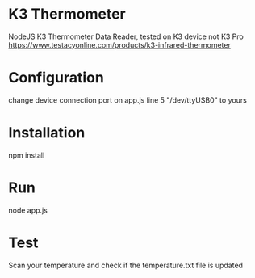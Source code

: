 # K3 Thermometer
NodeJS K3 Thermometer Data Reader, tested on K3 device not K3 Pro<br/> https://www.testacyonline.com/products/k3-infrared-thermometer
# Configuration
change device connection port on app.js line 5 "/dev/ttyUSB0" to yours
# Installation
npm install
# Run
node app.js
# Test
Scan your temperature and check if the temperature.txt file is updated
